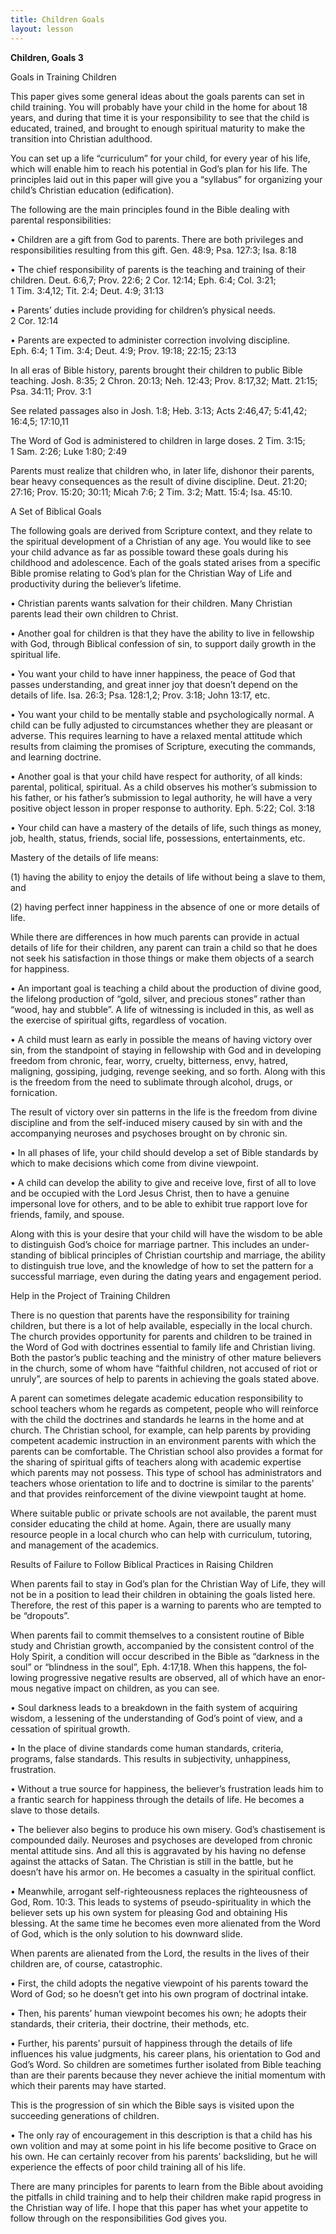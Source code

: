 ```yaml
---
title: Children Goals
layout: lesson
---
```



**Children, Goals 3**

Goals in Training Children

This paper gives some general ideas about the goals parents can set in
child training. You will probably have your child in the home for about
18 years, and during that time it is your responsibility to see that the
child is educated, trained, and brought to enough spiritual maturity to
make the transition into Christian adulthood.

You can set up a life “curriculum” for your child, for every year of his
life, which will enable him to reach his potential in God’s plan for his
life. The principles laid out in this paper will give you a “syllabus”
for organizing your child’s Christian education (edification).

The following are the main principles found in the Bible dealing with
parental responsibilities:

• Children are a gift from God to parents. There are both privileges and
responsibilities resulting from this gift. Gen. 48:9; Psa. 127:3;
Isa. 8:18

• The chief responsibility of parents is the teaching and training of
their children. Deut. 6:6,7; Prov. 22:6; 2 Cor. 12:14; Eph. 6:4;
Col. 3:21; 1 Tim. 3:4,12; Tit. 2:4; Deut. 4:9; 31:13

• Parents’ duties include providing for children’s physical needs.
2 Cor. 12:14

• Parents are expected to administer correction involving discipline.
Eph. 6:4; 1 Tim. 3:4; Deut. 4:9; Prov. 19:18; 22:15; 23:13

In all eras of Bible history, parents brought their children to public
Bible teaching. Josh. 8:35; 2 Chron. 20:13; Neh. 12:43; Prov. 8:17,32;
Matt. 21:15; Psa. 34:11; Prov. 3:1

See related passages also in Josh. 1:8; Heb. 3:13; Acts 2:46,47;
5:41,42; 16:4,5; 17:10,11

The Word of God is administered to children in large doses. 2 Tim. 3:15;
1 Sam. 2:26; Luke 1:80; 2:49

Parents must realize that children who, in later life, dishonor their
parents, bear heavy consequences as the result of divine discipline.
Deut. 21:20; 27:16; Prov. 15:20; 30:11; Micah 7:6; 2 Tim. 3:2; Matt.
15:4; Isa. 45:10.

A Set of Biblical Goals

The following goals are derived from Scripture context, and they relate
to the spiritual development of a Christian of any age. You would like
to see your child advance as far as possible toward these goals during
his childhood and adolescence. Each of the goals stated arises from a
specific Bible promise relating to God’s plan for the Christian Way of
Life and productivity during the believer’s lifetime.

• Christian parents wants salvation for their children. Many Christian
parents lead their own children to Christ.

• Another goal for children is that they have the ability to live in
fellowship with God, through Biblical confession of sin, to support
daily growth in the spiritual life.

• You want your child to have inner happiness, the peace of God that
passes understanding, and great inner joy that doesn’t depend on the
details of life. Isa. 26:3; Psa. 128:1,2; Prov. 3:18; John 13:17, etc.

• You want your child to be mentally stable and psychologically normal.
A child can be fully adjusted to circumstances whether they are pleasant
or adverse. This requires learning to have a relaxed mental attitude
which results from claiming the promises of Scripture, executing the
commands, and learning doctrine.

• Another goal is that your child have respect for authority, of all
kinds: parental, political, spiritual. As a child observes his mother’s
submission to his father, or his father’s submission to legal
author­ity, he will have a very positive object lesson in proper
response to authority. Eph. 5:22; Col. 3:18

• Your child can have a mastery of the details of life, such things as
money, job, health, status, friends, social life, possessions,
enter­tainments, etc.

Mastery of the details of life means:

(1) having the ability to enjoy the details of life without being a
slave to them, and

(2) having perfect inner happiness in the absence of one or more details
of life.

While there are differences in how much parents can provide in actual
details of life for their children, any parent can train a child so that
he does not seek his satisfaction in those things or make them objects
of a search for happiness.

• An important goal is teaching a child about the production of divine
good, the lifelong production of “gold, silver, and precious stones”
rather than “wood, hay and stubble”. A life of witnessing is included in
this, as well as the exercise of spiritual gifts, regardless of
vocation.

• A child must learn as early in possible the means of having victory
over sin, from the standpoint of staying in fellowship with God and in
developing freedom from chronic, fear, worry, cruelty, bitterness, envy,
hatred, maligning, gossiping, judging, revenge seeking, and so forth.
Along with this is the freedom from the need to sublimate through
alcohol, drugs, or fornication.

The result of victory over sin patterns in the life is the freedom from
divine discipline and from the self-induced misery caused by sin with
and the accompanying neuroses and psychoses brought on by chronic sin.

• In all phases of life, your child should develop a set of Bible
stan­dards by which to make decisions which come from divine view­point.

• A child can develop the ability to give and receive love, first of all
to love and be occupied with the Lord Jesus Christ, then to have a
genuine impersonal love for others, and to be able to exhibit true
rapport love for friends, family, and spouse.

Along with this is your desire that your child will have the wisdom to
be able to distinguish God’s choice for marriage partner. This includes
an under-standing of biblical principles of Christian courtship and
marriage, the ability to distinguish true love, and the knowledge of how
to set the pattern for a successful marriage, even during the dating
years and engagement period.

Help in the Project of Training Children

There is no question that parents have the responsibility for training
children, but there is a lot of help available, especially in the local
church. The church provides opportunity for parents and children to be
trained in the Word of God with doctrines essential to family life and
Christian living. Both the pastor’s public teaching and the ministry of
other mature believers in the church, some of whom have “faithful
children, not accused of riot or unruly”, are sources of help to parents
in achieving the goals stated above.

A parent can sometimes delegate academic education responsibility to
school teachers whom he regards as competent, people who will reinforce
with the child the doctrines and standards he learns in the home and at
church. The Christian school, for example, can help parents by providing
competent academic instruction in an environment parents with which the
parents can be comfortable. The Christian school also provides a format
for the sharing of spiritual gifts of teachers along with academic
expertise which parents may not possess. This type of school has
administrators and teachers whose orientation to life and to doctrine is
similar to the parents’ and that provides reinforcement of the divine
viewpoint taught at home.

Where suitable public or private schools are not available, the parent
must consider educating the child at home. Again, there are usually many
resource people in a local church who can help with curriculum,
tutoring, and management of the academics.

Results of Failure to Follow Biblical Practices in Raising Children

When parents fail to stay in God’s plan for the Christian Way of Life,
they will not be in a position to lead their children in obtaining the
goals listed here. Therefore, the rest of this paper is a warning to
parents who are tempted to be “dropouts”.

When parents fail to commit themselves to a consistent routine of Bible
study and Christian growth, accompanied by the consistent control of the
Holy Spirit, a condition will occur described in the Bible as “darkness
in the soul” or “blindness in the soul”, Eph. 4:17,18. When this
happens, the fol­lowing progressive negative results are observed, all
of which have an enor­mous negative impact on children, as you can see.

• Soul darkness leads to a breakdown in the faith system of acquiring
wisdom, a lessening of the understanding of God’s point of view, and a
cessation of spiritual growth.

• In the place of divine standards come human standards, criteria,
programs, false standards. This results in subjectivity, unhappi­ness,
frustration.

• Without a true source for happiness, the believer’s frustration leads
him to a frantic search for happiness through the details of life. He
becomes a slave to those details.

• The believer also begins to produce his own misery. God’s
chas­tisement is compounded daily. Neuroses and psychoses are devel­oped
from chronic mental attitude sins. And all this is aggravated by his
having no defense against the attacks of Satan. The Christian is still
in the battle, but he doesn’t have his armor on. He becomes a casualty
in the spiritual conflict.

• Meanwhile, arrogant self-righteousness replaces the righteousness of
God, Rom. 10:3. This leads to systems of pseudo-spirituality in which
the believer sets up his own system for pleasing God and obtaining His
blessing. At the same time he becomes even more alienated from the Word
of God, which is the only solution to his downward slide.

When parents are alienated from the Lord, the results in the lives of
their children are, of course, catastrophic.

• First, the child adopts the negative viewpoint of his parents toward
the Word of God; so he doesn’t get into his own program of doctri­nal
intake.

• Then, his parents’ human viewpoint becomes his own; he adopts their
standards, their criteria, their doctrine, their methods, etc.

• Further, his parents’ pursuit of happiness through the details of life
influences his value judgments, his career plans, his orientation to God
and God’s Word. So children are sometimes further isolated from Bible
teaching than are their parents because they never achieve the initial
momentum with which their parents may have started.

This is the progression of sin which the Bible says is visited upon the
succeeding generations of children.

• The only ray of encouragement in this description is that a child has
his own volition and may at some point in his life become positive to
Grace on his own. He can certainly recover from his parents’
backsliding, but he will experience the effects of poor child training
all of his life.

There are many principles for parents to learn from the Bible about
avoiding the pitfalls in child training and to help their children make
rapid progress in the Christian way of life. I hope that this paper has
whet your appetite to follow through on the responsibilities God gives
you.

